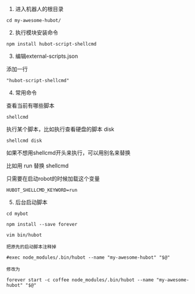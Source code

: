 1. 进入机器人的根目录
```
cd my-awesome-hubot/
```
2. 执行模块安装命令
```
npm install hubot-script-shellcmd
```
3. 编辑external-scripts.json

添加一行
```
"hubot-script-shellcmd"
```
4. 常用命令

查看当前有哪些脚本
```
shellcmd
```

执行某个脚本，比如执行查看硬盘的脚本 disk
```
shellcmd disk
```

如果不想用shellcmd开头来执行，可以用别名来替换

比如用 run 替换 shellcmd

只需要在启动robot的时候加载这个变量
```
HUBOT_SHELLCMD_KEYWORD=run
```

5. 后台启动脚本
```
cd mybot

npm install --save forever

vim bin/hubot

把原先的启动脚本注释掉

#exec node_modules/.bin/hubot --name "my-awesome-hubot" "$@"

修改为

forever start -c coffee node_modules/.bin/hubot --name "my-awesome-hubot" "$@"


```












